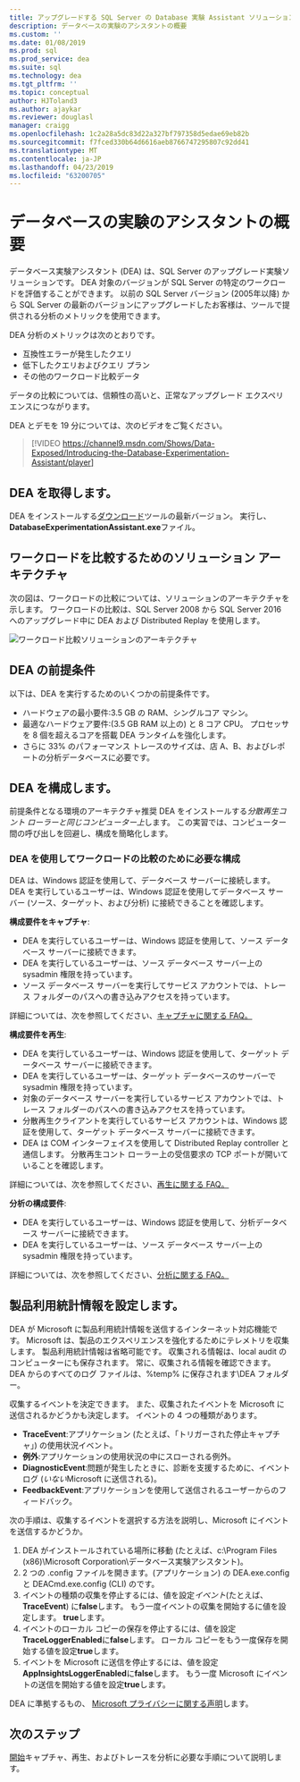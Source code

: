 ```yaml
---
title: アップグレードする SQL Server の Database 実験 Assistant ソリューションの概要
description: データベースの実験のアシスタントの概要
ms.custom: ''
ms.date: 01/08/2019
ms.prod: sql
ms.prod_service: dea
ms.suite: sql
ms.technology: dea
ms.tgt_pltfrm: ''
ms.topic: conceptual
author: HJToland3
ms.author: ajaykar
ms.reviewer: douglasl
manager: craigg
ms.openlocfilehash: 1c2a28a5dc83d22a327bf797358d5edae69eb82b
ms.sourcegitcommit: f7fced330b64d6616aeb8766747295807c92dd41
ms.translationtype: MT
ms.contentlocale: ja-JP
ms.lasthandoff: 04/23/2019
ms.locfileid: "63200705"
---
```

# <a name="overview-of-database-experimentation-assistant"></a>データベースの実験のアシスタントの概要

データベース実験アシスタント (DEA) は、SQL Server のアップグレード実験ソリューションです。 DEA 対象のバージョンが SQL Server の特定のワークロードを評価することができます。 以前の SQL Server バージョン (2005年以降) から SQL Server の最新のバージョンにアップグレードしたお客様は、ツールで提供される分析のメトリックを使用できます。 

DEA 分析のメトリックは次のとおりです。
- 互換性エラーが発生したクエリ
- 低下したクエリおよびクエリ プラン
- その他のワークロード比較データ

データの比較については、信頼性の高いと、正常なアップグレード エクスペリエンスにつながります。

DEA とデモを 19 分については、次のビデオをご覧ください。

> [!VIDEO https://channel9.msdn.com/Shows/Data-Exposed/Introducing-the-Database-Experimentation-Assistant/player]

## <a name="get-dea"></a>DEA を取得します。

DEA をインストールする[ダウンロード](https://www.microsoft.com/download/details.aspx?id=54090)ツールの最新バージョン。 実行し、 **DatabaseExperimentationAssistant.exe**ファイル。

## <a name="solution-architecture-for-comparing-workloads"></a>ワークロードを比較するためのソリューション アーキテクチャ

次の図は、ワークロードの比較については、ソリューションのアーキテクチャを示します。 ワークロードの比較は、SQL Server 2008 から SQL Server 2016 へのアップグレード中に DEA および Distributed Replay を使用します。

![ワークロード比較ソリューションのアーキテクチャ](./media/database-experimentation-assistant-overview/dea-overview-compare-solution-architecture.png)

## <a name="dea-prerequisites"></a>DEA の前提条件

以下は、DEA を実行するためのいくつかの前提条件です。
- ハードウェアの最小要件:3.5 GB の RAM、シングルコア マシン。
- 最適なハードウェア要件:(3.5 GB RAM 以上の) と 8 コア CPU。 プロセッサを 8 個を超えるコアを搭載 DEA ランタイムを強化します。
- さらに 33% のパフォーマンス トレースのサイズは、店 A、B、およびレポートの分析データベースに必要です。

## <a name="configure-dea"></a>DEA を構成します。

前提条件となる環境のアーキテクチャ推奨 DEA をインストールする*分散再生コント ローラーと同じコンピューター上*します。 この実習では、コンピューター間の呼び出しを回避し、構成を簡略化します。

### <a name="required-configuration-for-workload-comparison-by-using-dea"></a>DEA を使用してワークロードの比較のために必要な構成

DEA は、Windows 認証を使用して、データベース サーバーに接続します。 DEA を実行しているユーザーは、Windows 認証を使用してデータベース サーバー (ソース、ターゲット、および分析) に接続できることを確認します。

**構成要件をキャプチャ**:

*   DEA を実行しているユーザーは、Windows 認証を使用して、ソース データベース サーバーに接続できます。
*   DEA を実行しているユーザーは、ソース データベース サーバー上の sysadmin 権限を持っています。
*   ソース データベース サーバーを実行してサービス アカウントでは、トレース フォルダーのパスへの書き込みアクセスを持っています。

詳細については、次を参照してください、[キャプチャに関する FAQ。](database-experimentation-assistant-capture-trace.md#frequently-asked-questions-about-trace-capture)

**構成要件を再生**: 

*   DEA を実行しているユーザーは、Windows 認証を使用して、ターゲット データベース サーバーに接続できます。
*   DEA を実行しているユーザーは、ターゲット データベースのサーバーで sysadmin 権限を持っています。
*   対象のデータベース サーバーを実行しているサービス アカウントでは、トレース フォルダーのパスへの書き込みアクセスを持っています。
*   分散再生クライアントを実行しているサービス アカウントは、Windows 認証を使用して、ターゲット データベース サーバーに接続できます。
*   DEA は COM インターフェイスを使用して Distributed Replay controller と通信します。 分散再生コント ローラー上の受信要求の TCP ポートが開いていることを確認します。

詳細については、次を参照してください、[再生に関する FAQ。](database-experimentation-assistant-replay-trace.md#frequently-asked-questions-about-trace-replay)

**分析の構成要件**: 

*   DEA を実行しているユーザーは、Windows 認証を使用して、分析データベース サーバーに接続できます。
*   DEA を実行しているユーザーは、ソース データベース サーバー上の sysadmin 権限を持っています。

詳細については、次を参照してください、[分析に関する FAQ。](database-experimentation-assistant-create-report.md#frequently-asked-questions-about-analysis-reports)

## <a name="set-up-telemetry"></a>製品利用統計情報を設定します。

DEA が Microsoft に製品利用統計情報を送信するインターネット対応機能です。 Microsoft は、製品のエクスペリエンスを強化するためにテレメトリを収集します。 製品利用統計情報は省略可能です。 収集される情報は、local audit のコンピューターにも保存されます。 常に、収集される情報を確認できます。 DEA からのすべてのログ ファイルは、%temp% に保存されます\\DEA フォルダー。

収集するイベントを決定できます。 また、収集されたイベントを Microsoft に送信されるかどうかも決定します。 イベントの 4 つの種類があります。

*   **TraceEvent**:アプリケーション (たとえば、「トリガーされた停止キャプチャ」) の使用状況イベント。
*   **例外**:アプリケーションの使用状況の中にスローされる例外。
*   **DiagnosticEvent**:問題が発生したときに、診断を支援するために、イベント ログ (*いない*Microsoft に送信される)。
*   **FeedbackEvent**:アプリケーションを使用して送信されるユーザーからのフィードバック。

次の手順は、収集するイベントを選択する方法を説明し、Microsoft にイベントを送信するかどうか。

1.  DEA がインストールされている場所に移動 (たとえば、c:\\Program Files (x86)\\Microsoft Corporation\\データベース実験アシスタント)。
2.  2 つの .config ファイルを開きます。(アプリケーション) の DEA.exe.config と DEACmd.exe.config (CLI) のです。
3.  イベントの種類の収集を停止するには、値を設定*イベント*(たとえば、 **TraceEvent**) に**false**します。 もう一度イベントの収集を開始するに値を設定します。 **true**します。
4.  イベントのローカル コピーの保存を停止するには、値を設定**TraceLoggerEnabled**に**false**します。 ローカル コピーをもう一度保存を開始する値を設定**true**します。
5.  イベントを Microsoft に送信を停止するには、値を設定**AppInsightsLoggerEnabled**に**false**します。 もう一度 Microsoft にイベントの送信を開始する値を設定**true**します。

DEA に準拠するもの、 [Microsoft プライバシーに関する声明](https://aka.ms/dea-privacy)します。

## <a name="next-steps"></a>次のステップ

[開始](database-experimentation-assistant-get-started.md)キャプチャ、再生、およびトレースを分析に必要な手順について説明します。
